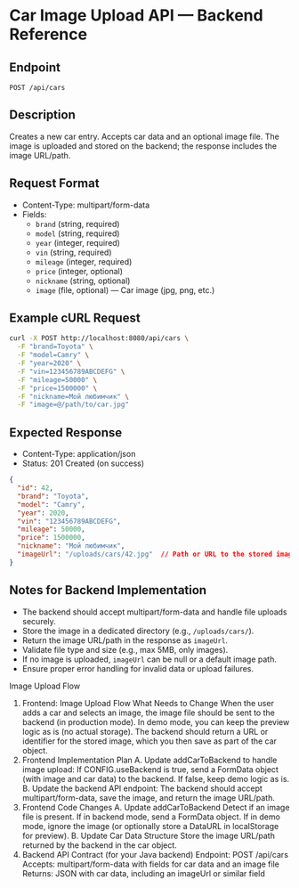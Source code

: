 # Car Image Upload API — Backend Reference

## Endpoint

    POST /api/cars

## Description
Creates a new car entry. Accepts car data and an optional image file. The image is uploaded and stored on the backend; the response includes the image URL/path.

## Request Format
- Content-Type: multipart/form-data
- Fields:
  - `brand` (string, required)
  - `model` (string, required)
  - `year` (integer, required)
  - `vin` (string, required)
  - `mileage` (integer, required)
  - `price` (integer, optional)
  - `nickname` (string, optional)
  - `image` (file, optional) — Car image (jpg, png, etc.)

## Example cURL Request
```bash
curl -X POST http://localhost:8080/api/cars \
  -F "brand=Toyota" \
  -F "model=Camry" \
  -F "year=2020" \
  -F "vin=123456789ABCDEFG" \
  -F "mileage=50000" \
  -F "price=1500000" \
  -F "nickname=Мой любимчик" \
  -F "image=@/path/to/car.jpg"
```

## Expected Response
- Content-Type: application/json
- Status: 201 Created (on success)

```json
{
  "id": 42,
  "brand": "Toyota",
  "model": "Camry",
  "year": 2020,
  "vin": "123456789ABCDEFG",
  "mileage": 50000,
  "price": 1500000,
  "nickname": "Мой любимчик",
  "imageUrl": "/uploads/cars/42.jpg"  // Path or URL to the stored image
}
```

## Notes for Backend Implementation
- The backend should accept multipart/form-data and handle file uploads securely.
- Store the image in a dedicated directory (e.g., `/uploads/cars/`).
- Return the image URL/path in the response as `imageUrl`.
- Validate file type and size (e.g., max 5MB, only images).
- If no image is uploaded, `imageUrl` can be null or a default image path.
- Ensure proper error handling for invalid data or upload failures. 

Image Upload Flow
1. Frontend: Image Upload Flow
What Needs to Change
When the user adds a car and selects an image, the image file should be sent to the backend (in production mode).
In demo mode, you can keep the preview logic as is (no actual storage).
The backend should return a URL or identifier for the stored image, which you then save as part of the car object.
2. Frontend Implementation Plan
A. Update addCarToBackend to handle image upload:
If CONFIG.useBackend is true, send a FormData object (with image and car data) to the backend.
If false, keep demo logic as is.
B. Update the backend API endpoint:
The backend should accept multipart/form-data, save the image, and return the image URL/path.
3. Frontend Code Changes
A. Update addCarToBackend
Detect if an image file is present.
If in backend mode, send a FormData object.
If in demo mode, ignore the image (or optionally store a DataURL in localStorage for preview).
B. Update Car Data Structure
Store the image URL/path returned by the backend in the car object.
4. Backend API Contract (for your Java backend)
Endpoint: POST /api/cars
Accepts: multipart/form-data with fields for car data and an image file
Returns: JSON with car data, including an imageUrl or similar field